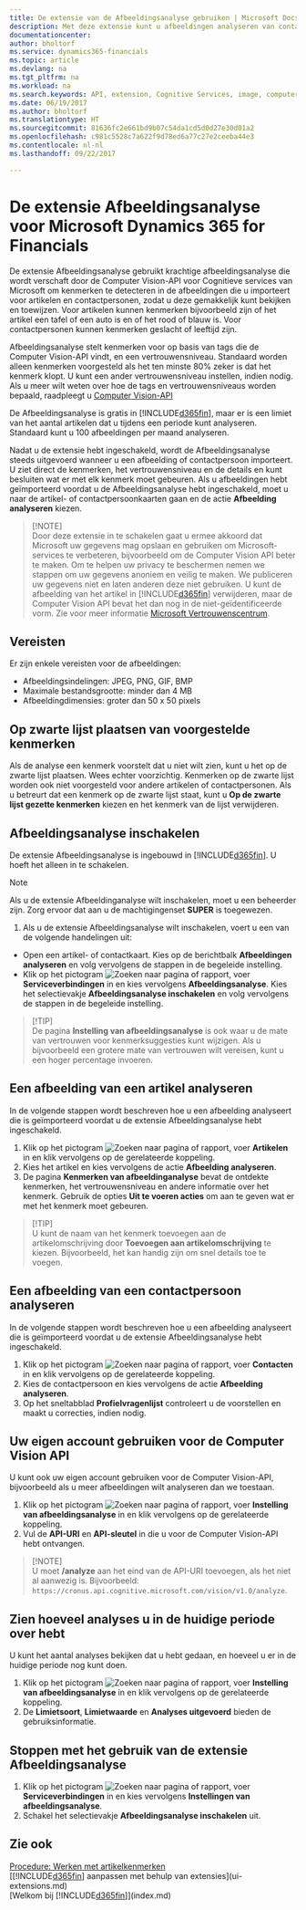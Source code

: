 ```yaml
---
title: De extensie van de Afbeeldingsanalyse gebruiken | Microsoft Docs
description: Met deze extensie kunt u afbeeldingen analyseren van contacten en artikelen om kenmerken te zoeken, zodat u deze snel kunt toewijzen in Financials.
documentationcenter: 
author: bholtorf
ms.service: dynamics365-financials
ms.topic: article
ms.devlang: na
ms.tgt_pltfrm: na
ms.workload: na
ms.search.keywords: API, extension, Cognitive Services, image, computer vision, attribute, tag, recognition
ms.date: 06/19/2017
ms.author: bholtorf
ms.translationtype: HT
ms.sourcegitcommit: 81636fc2e661bd9b07c54da1cd5d0d27e30d01a2
ms.openlocfilehash: c981c5528c7a622f9d78ed6a77c27e2ceeba44e3
ms.contentlocale: nl-nl
ms.lasthandoff: 09/22/2017

---
```


# <a name="the-image-analyzer-extension-for-microsoft-dynamics-365-for-financials"></a>De extensie Afbeeldingsanalyse voor Microsoft Dynamics 365 for Financials
De extensie Afbeeldingsanalyse gebruikt krachtige afbeeldingsanalyse die wordt verschaft door de Computer Vision-API voor Cognitieve services van Microsoft om kenmerken te detecteren in de afbeeldingen die u importeert voor artikelen en contactpersonen, zodat u deze gemakkelijk kunt bekijken en toewijzen. Voor artikelen kunnen kenmerken bijvoorbeeld zijn of het artikel een tafel of een auto is en of het rood of blauw is. Voor contactpersonen kunnen kenmerken geslacht of leeftijd zijn.

Afbeeldingsanalyse stelt kenmerken voor op basis van tags die de Computer Vision-API vindt, en een vertrouwensniveau. Standaard worden alleen kenmerken voorgesteld als het ten minste 80% zeker is dat het kenmerk klopt. U kunt een ander vertrouwensniveau instellen, indien nodig. Als u meer wilt weten over hoe de tags en vertrouwensniveaus worden bepaald, raadpleegt u [Computer Vision-API](https://go.microsoft.com/fwlink/?linkid=851476)  

De Afbeeldingsanalyse is gratis in [!INCLUDE[d365fin](includes/d365fin_md.md)], maar er is een limiet van het aantal artikelen dat u tijdens een periode kunt analyseren. Standaard kunt u 100 afbeeldingen per maand analyseren.

Nadat u de extensie hebt ingeschakeld, wordt de Afbeeldingsanalyse steeds uitgevoerd wanneer u een afbeelding of contactpersoon importeert. U ziet direct de kenmerken, het vertrouwensniveau en de details en kunt besluiten wat er met elk kenmerk moet gebeuren. Als u afbeeldingen hebt geïmporteerd voordat u de Afbeeldingsanalyse hebt ingeschakeld, moet u naar de artikel- of contactpersoonkaarten gaan en de actie **Afbeelding analyseren** kiezen.  

>   [!NOTE]  
>   Door deze extensie in te schakelen gaat u ermee akkoord dat Microsoft uw gegevens mag opslaan en gebruiken om Microsoft-services te verbeteren, bijvoorbeeld om de Computer Vision API beter te maken. Om te helpen uw privacy te beschermen nemen we stappen om uw gegevens anoniem en veilig te maken. We publiceren uw gegevens niet en laten anderen deze niet gebruiken. U kunt de afbeelding van het artikel in [!INCLUDE[d365fin](includes/d365fin_md.md)] verwijderen, maar de Computer Vision API bevat het dan nog in de niet-geïdentificeerde vorm. Zie voor meer informatie [Microsoft Vertrouwenscentrum](https://go.microsoft.com/fwlink/?linkid=851463).

## <a name="requirements"></a>Vereisten
Er zijn enkele vereisten voor de afbeeldingen:

* Afbeeldingsindelingen: JPEG, PNG, GIF, BMP  
* Maximale bestandsgrootte: minder dan 4 MB  
* Afbeeldingdimensies: groter dan 50 x 50 pixels  

## <a name="blacklisting-suggested-attributes"></a>Op zwarte lijst plaatsen van voorgestelde kenmerken
Als de analyse een kenmerk voorstelt dat u niet wilt zien, kunt u het op de zwarte lijst plaatsen. Wees echter voorzichtig. Kenmerken op de zwarte lijst worden ook niet voorgesteld voor andere artikelen of contactpersonen. Als u betreurt dat een kenmerk op de zwarte lijst staat, kunt u **Op de zwarte lijst gezette kenmerken** kiezen en het kenmerk van de lijst verwijderen.

## <a name="to-enable-image-analyzer"></a>Afbeeldingsanalyse inschakelen
De extensie Afbeeldingsanalyse is ingebouwd in [!INCLUDE[d365fin](includes/d365fin_md.md)]. U hoeft het alleen in te schakelen.

> [!NOTE]  
> Als u de extensie Afbeeldinganalyse wilt inschakelen, moet u een beheerder zijn. Zorg ervoor dat aan u de machtigingenset **SUPER** is toegewezen.

1. Als u de extensie Afbeeldingsanalyse wilt inschakelen, voert u een van de volgende handelingen uit:
  
* Open een artikel- of contactkaart. Kies op de berichtbalk **Afbeeldingen analyseren** en volg vervolgens de stappen in de begeleide instelling.  
* Klik op het pictogram ![Zoeken naar pagina of rapport](media/ui-search/search_small.png "Pictogram Zoeken naar pagina of rapport"), voer **Serviceverbindingen** in en kies vervolgens **Afbeeldingsanalyse**. Kies het selectievakje **Afbeeldingsanalyse inschakelen** en volg vervolgens de stappen in de begeleide instelling.  

>   [!TIP]  
>   De pagina **Instelling van afbeeldingsanalyse** is ook waar u de mate van vertrouwen voor kenmerksuggesties kunt wijzigen. Als u bijvoorbeeld een grotere mate van vertrouwen wilt vereisen, kunt u een hoger percentage invoeren. 

## <a name="to-analyze-an-image-of-an-item"></a>Een afbeelding van een artikel analyseren
In de volgende stappen wordt beschreven hoe u een afbeelding analyseert die is geïmporteerd voordat u de extensie Afbeeldingsanalyse hebt ingeschakeld.  

1. Klik op het pictogram ![Zoeken naar pagina of rapport](media/ui-search/search_small.png "pictogram Zoeken naar pagina of rapport"), voer **Artikelen** in en klik vervolgens op de gerelateerde koppeling.  
2. Kies het artikel en kies vervolgens de actie **Afbeelding analyseren**.  
3. De pagina **Kenmerken van afbeeldinganalyse** bevat de ontdekte kenmerken, het vertrouwensniveau en andere informatie over het kenmerk. Gebruik de opties **Uit te voeren acties** om aan te geven wat er met het kenmerk moet gebeuren.  

>   [!TIP]  
>   U kunt de naam van het kenmerk toevoegen aan de artikelomschrijving door **Toevoegen aan artikelomschrijving** te kiezen. Bijvoorbeeld, het kan handig zijn om snel details toe te voegen.  

## <a name="to-analyze-a-picture-of-a-contact-person"></a>Een afbeelding van een contactpersoon analyseren
In de volgende stappen wordt beschreven hoe u een afbeelding analyseert die is geïmporteerd voordat u de extensie Afbeeldingsanalyse hebt ingeschakeld.  

1. Klik op het pictogram ![Zoeken naar pagina of rapport](media/ui-search/search_small.png "pictogram Zoeken naar pagina of rapport"), voer **Contacten** in en klik vervolgens op de gerelateerde koppeling.  
2. Kies de contactpersoon en kies vervolgens de actie **Afbeelding analyseren**.  
3. Op het sneltabblad **Profielvragenlijst** controleert u de voorstellen en maakt u correcties, indien nodig.  

## <a name="to-use-your-own-account-for-the-computer-vision-api"></a>Uw eigen account gebruiken voor de Computer Vision API
U kunt ook uw eigen account gebruiken voor de Computer Vision-API, bijvoorbeeld als u meer afbeeldingen wilt analyseren dan we toestaan.  
  
1. Klik op het pictogram ![Zoeken naar pagina of rapport](media/ui-search/search_small.png "Pictogram Zoeken naar pagina of rapport"), voer **Instelling van afbeeldingsanalyse** in en klik vervolgens op de gerelateerde koppeling.  
2. Vul de **API-URI** en **API-sleutel** in die u voor de Computer Vision-API hebt ontvangen.  
  
>   [!NOTE]  
>   U moet **/analyze** aan het eind van de API-URI toevoegen, als het niet al aanwezig is. Bijvoorbeeld: ```https://cronus.api.cognitive.microsoft.com/vision/v1.0/analyze```.

## <a name="to-see-how-many-analyses-you-have-left-in-the-current-period"></a>Zien hoeveel analyses u in de huidige periode over hebt
U kunt het aantal analyses bekijken dat u hebt gedaan, en hoeveel u er in de huidige periode nog kunt doen.  
  
1. Klik op het pictogram ![Zoeken naar pagina of rapport](media/ui-search/search_small.png "Pictogram Zoeken naar pagina of rapport"), voer **Instelling van afbeeldingsanalyse** in en klik vervolgens op de gerelateerde koppeling.  
2. De **Limietsoort**, **Limietwaarde** en **Analyses uitgevoerd** bieden de gebruiksinformatie.  

## <a name="to-stop-using-the-image-analyzer-extension"></a>Stoppen met het gebruik van de extensie Afbeeldingsanalyse
1. Klik op het pictogram ![Zoeken naar pagina of rapport](media/ui-search/search_small.png "Pictogram Zoeken naar pagina of rapport"), voer **Serviceverbindingen** in en kies vervolgens **Instellingen van afbeeldingsanalyse**.  
2. Schakel het selectievakje **Afbeeldingsanalyse inschakelen** uit.  

## <a name="see-also"></a>Zie ook
[Procedure: Werken met artikelkenmerken](inventory-how-work-item-attributes.md)  
[[!INCLUDE[d365fin](includes/d365fin_md.md)] aanpassen met behulp van extensies](ui-extensions.md)  
[Welkom bij [!INCLUDE[d365fin](includes/d365fin_md.md)]](index.md)  


